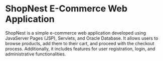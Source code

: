 
# ShopNest E-Commerce Web Application
ShopNest is a simple e-commerce web application developed using JavaServer Pages (JSP), Servlets, and Oracle Database. It allows users to browse products, add them to their cart, and proceed with the checkout process. Additionally, it includes features for user registration, login, and administrative functionalities.
